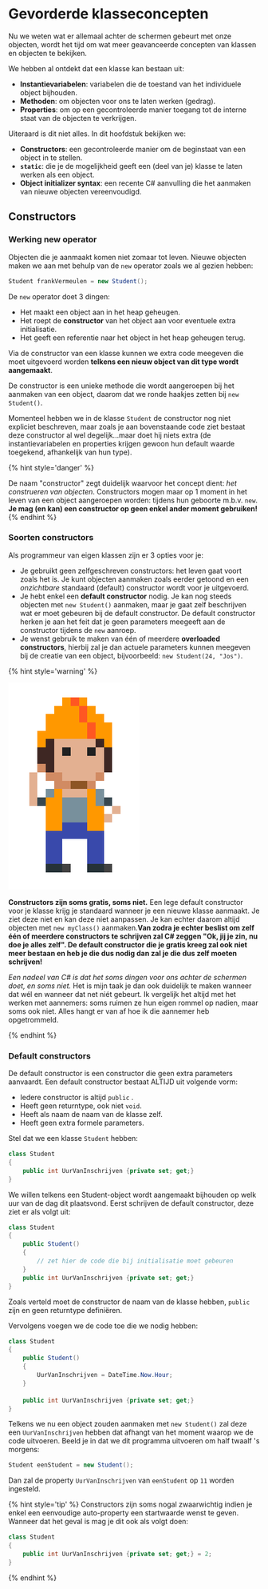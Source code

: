 # Gevorderde klasseconcepten

Nu we weten wat er allemaal achter de schermen gebeurt met onze objecten, wordt het tijd om wat meer geavanceerde concepten van klassen en objecten te bekijken. 

We hebben al ontdekt dat een klasse kan bestaan uit:

* **Instantievariabelen**: variabelen die de toestand van het individuele object bijhouden.
* **Methoden**: om objecten voor ons te laten werken (gedrag).
* **Properties**: om op een gecontroleerde manier toegang tot de interne staat van de objecten te verkrijgen.

Uiteraard is dit niet alles. In dit hoofdstuk bekijken we:

* **Constructors**: een gecontroleerde manier om de beginstaat van een object in te stellen.
* **``static``**: die je de mogelijkheid geeft een (deel van je) klasse te laten werken als een object.
* **Object initializer syntax**: een recente C# aanvulling die het aanmaken van nieuwe objecten vereenvoudigd.

## Constructors

### Werking new operator
Objecten die je aanmaakt komen niet zomaar tot leven. Nieuwe objecten maken we aan met behulp van de ``new`` operator zoals we al gezien hebben:


```csharp
Student frankVermeulen = new Student();
```

De ``new`` operator doet 3 dingen:

* Het maakt een object aan in het heap geheugen.
* Het roept de **constructor** van het object aan voor eventuele extra initialisatie.
* Het geeft een referentie naar het object in het heap geheugen terug.

Via de constructor van een klasse kunnen we extra code meegeven die moet uitgevoerd worden **telkens een nieuw object van dit type wordt aangemaakt**.

De constructor is een unieke methode die wordt aangeroepen bij het aanmaken van een object, daarom dat we ronde haakjes zetten bij ``new Student()``.

Momenteel hebben we in de klasse ``Student`` de constructor nog niet expliciet beschreven, maar zoals je aan bovenstaande code ziet bestaat deze constructor al wel degelijk...maar doet hij niets extra (de instantievariabelen en properties krijgen gewoon hun default waarde toegekend, afhankelijk van hun type).

{% hint style='danger' %}

De naam "constructor" zegt duidelijk waarvoor het concept dient: *het construeren van objecten*. Constructors mogen maar op 1 moment in het leven van een object aangeroepen worden: tijdens hun geboorte m.b.v. ``new``. 
**Je mag (en kan) een constructor op geen enkel ander moment gebruiken!**
{% endhint %}


### Soorten constructors

Als programmeur van eigen klassen zijn er 3 opties voor je:

* Je gebruikt geen zelfgeschreven constructors: het leven gaat voort zoals het is. Je kunt objecten aanmaken zoals eerder getoond en een *onzichtbare* standaard (default) constructor wordt voor je uitgevoerd.
* Je hebt enkel een **default constructor** nodig. Je kan nog steeds objecten met ``new Student()`` aanmaken, maar je gaat zelf beschrijven wat er moet gebeuren bij de default constructor. De default constructor herken je aan het feit dat je geen parameters meegeeft aan de constructor tijdens de ``new`` aanroep.
* Je wenst gebruik te maken van één of meerdere **overloaded constructors**, hierbij zal je dan actuele parameters kunnen meegeven bij de creatie van een object, bijvoorbeeld: ``new Student(24, "Jos")``.


{% hint style='warning' %}

![](../assets/attention.png)

**Constructors zijn soms gratis, soms niet.** Een lege default constructor voor je klasse krijg je standaard wanneer je een nieuwe klasse aanmaakt. Je ziet deze niet en kan deze niet aanpassen. Je kan echter daarom altijd objecten met ``new myClass()`` aanmaken.**Van zodra je echter beslist om zelf één of meerdere constructors te schrijven zal C# zeggen "Ok, jij je zin, nu doe je alles zelf". De default constructor die je gratis kreeg zal ook niet meer bestaan en heb je die dus nodig dan zal je die dus zelf moeten schrijven!**

*Een nadeel van C# is dat het soms dingen voor ons achter de schermen doet, en soms niet.* Het is mijn taak je dan ook duidelijk te maken wanneer dat wél en wanneer dat net niét gebeurt. Ik vergelijk het altijd met het werken met aannemers: soms ruimen ze hun eigen rommel op nadien, maar soms ook niet. Alles hangt er van af hoe ik die aannemer heb opgetrommeld.

{% endhint %}


### Default constructors

De default constructor is een constructor die geen extra parameters aanvaardt. Een default constructor bestaat ALTIJD uit volgende vorm:

* Iedere constructor is altijd ``public`` .
* Heeft geen returntype, ook niet ``void``.
* Heeft als naam de naam van de klasse zelf.
* Heeft geen extra formele parameters.

Stel dat we een klasse ``Student`` hebben:

```csharp
class Student
{
    public int UurVanInschrijven {private set; get;}
}

```

We willen telkens een Student-object wordt aangemaakt bijhouden op welk uur van de dag dit plaatsvond. Eerst schrijven de default constructor, deze ziet er als volgt uit:

```csharp
class Student
{
    public Student()
    {
        // zet hier de code die bij initialisatie moet gebeuren
    }
    public int UurVanInschrijven {private set; get;}
}
```

Zoals verteld moet de constructor de naam van de klasse hebben, ``public`` zijn en geen returntype definiëren.

Vervolgens voegen we de code toe die we nodig hebben:

```csharp
class Student
{
    public Student()
    {
        UurVanInschrijven = DateTime.Now.Hour;
    }

    public int UurVanInschrijven {private set; get;}
}
```


Telkens we nu een object zouden aanmaken met ``new Student()`` zal deze een ``UurVanInschrijven`` hebben dat afhangt van het moment waarop we de code uitvoeren. Beeld je in dat we dit programma uitvoeren om half twaalf 's morgens:


```csharp
Student eenStudent = new Student();
```

Dan zal de property ``UurVanInschrijven`` van ``eenStudent`` op ``11`` worden ingesteld.


{% hint style='tip' %}
Constructors zijn soms nogal zwaarwichtig indien je enkel een eenvoudige auto-property een startwaarde wenst te geven. Wanneer dat het geval is mag je dit ook als volgt doen:

```csharp
class Student
{
    public int UurVanInschrijven {private set; get;} = 2;
}
```
{% endhint %}
